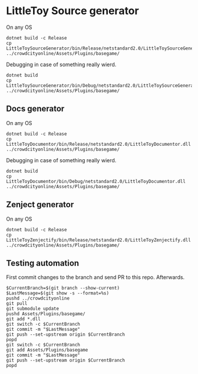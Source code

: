 LittleToy Source generator
===========================

On any OS
```
dotnet build -c Release
cp LittleToySourceGenerator/bin/Release/netstandard2.0/LittleToySourceGenerator.dll ../crowdcityonline/Assets/Plugins/basegame/
```

Debugging in case of something really wierd.
```
dotnet build
cp LittleToySourceGenerator/bin/Debug/netstandard2.0/LittleToySourceGenerator.dll ../crowdcityonline/Assets/Plugins/basegame/
```

## Docs generator
On any OS
```
dotnet build -c Release
cp LittleToyDocumentor/bin/Release/netstandard2.0/LittleToyDocumentor.dll ../crowdcityonline/Assets/Plugins/basegame/
``````

Debugging in case of something really wierd.
```
dotnet build
cp LittleToyDocumentor/bin/Debug/netstandard2.0/LittleToyDocumentor.dll ../crowdcityonline/Assets/Plugins/basegame/
```

## Zenject generator
On any OS
```
dotnet build -c Release
cp LittleToyZenjectify/bin/Release/netstandard2.0/LittleToyZenjectify.dll ../crowdcityonline/Assets/Plugins/basegame/
```

## Testing automation

First commit changes to the branch and send PR to this repo.
Afterwards.

```
$CurrentBranch=$(git branch --show-current)
$LastMessage=$(git show -s --format=%s)
pushd ../crowdcityonline
git pull
git submodule update
pushd Assets/Plugins/basegame/
git add *.dll
git switch -c $CurrentBranch
git commit -m "$LastMessage"
git push --set-upstream origin $CurrentBranch
popd
git switch -c $CurrentBranch
git add Assets/Plugins/basegame
git commit -m "$LastMessage"
git push --set-upstream origin $CurrentBranch
popd
```